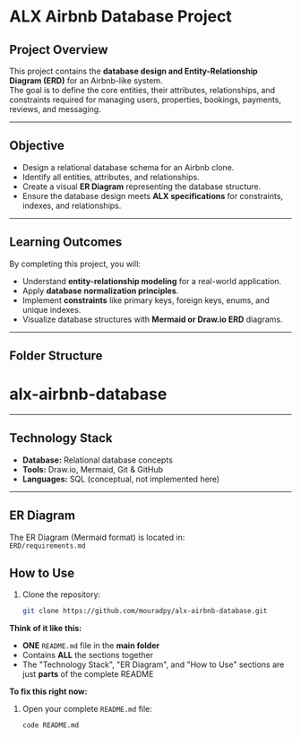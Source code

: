 # ALX Airbnb Database Project

## Project Overview
This project contains the **database design and Entity-Relationship Diagram (ERD)** for an Airbnb-like system.  
The goal is to define the core entities, their attributes, relationships, and constraints required for managing users, properties, bookings, payments, reviews, and messaging.

---

## Objective
- Design a relational database schema for an Airbnb clone.
- Identify all entities, attributes, and relationships.
- Create a visual **ER Diagram** representing the database structure.
- Ensure the database design meets **ALX specifications** for constraints, indexes, and relationships.

---

## Learning Outcomes
By completing this project, you will:
- Understand **entity-relationship modeling** for a real-world application.
- Apply **database normalization principles**.
- Implement **constraints** like primary keys, foreign keys, enums, and unique indexes.
- Visualize database structures with **Mermaid or Draw.io ERD** diagrams.

---

## Folder Structure

# alx-airbnb-database

---

## Technology Stack
- **Database:** Relational database concepts
- **Tools:** Draw.io, Mermaid, Git & GitHub
- **Languages:** SQL (conceptual, not implemented here)

---

## ER Diagram

The ER Diagram (Mermaid format) is located in:  
`ERD/requirements.md`

## How to Use
1. Clone the repository:
   ```bash
   git clone https://github.com/mouradpy/alx-airbnb-database.git
   
**Think of it like this:**
- **ONE** `README.md` file in the **main folder**
- Contains **ALL** the sections together
- The "Technology Stack", "ER Diagram", and "How to Use" sections are just **parts** of the complete README

**To fix this right now:**

1. Open your complete `README.md` file:
   ```cmd
   code README.md
